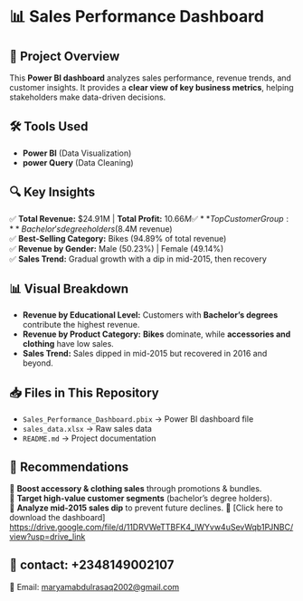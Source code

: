 # 📊 Sales Performance Dashboard  

## 📌 Project Overview  
This **Power BI dashboard** analyzes sales performance, revenue trends, and customer insights. It provides a **clear view of key business metrics**, helping stakeholders make data-driven decisions.  

## 🛠️ Tools Used  
- **Power BI** (Data Visualization)  
- **power Query** (Data Cleaning)  

## 🔍 Key Insights  
✅ **Total Revenue:** $24.91M | **Total Profit:** $10.66M  
✅ **Top Customer Group:** Bachelor's degree holders ($8.4M revenue)  
✅ **Best-Selling Category:** Bikes (94.89% of total revenue)  
✅ **Revenue by Gender:** Male (50.23%) | Female (49.14%)  
✅ **Sales Trend:** Gradual growth with a dip in mid-2015, then recovery  

## 📊 Visual Breakdown  
- **Revenue by Educational Level:** Customers with **Bachelor’s degrees** contribute the highest revenue.  
- **Revenue by Product Category:** **Bikes** dominate, while **accessories and clothing** have low sales.  
- **Sales Trend:** Sales dipped in mid-2015 but recovered in 2016 and beyond.  

## 📥 Files in This Repository  
- `Sales_Performance_Dashboard.pbix` → Power BI dashboard file  
- `sales_data.xlsx` → Raw sales data  
- `README.md` → Project documentation  

## 🚀 Recommendations  
📌 **Boost accessory & clothing sales** through promotions & bundles.  
📌 **Target high-value customer segments** (bachelor’s degree holders).  
📌 **Analyze mid-2015 sales dip** to prevent future declines.
🔗 [Click here to download the dashboard] https://drive.google.com/file/d/11DRVWeTTBFK4_lWYvw4uSevWqb1PJNBC/view?usp=drive_link
## 📧 contact: +2348149002107
📩 Email: maryamabdulrasaq2002@gmail.com
